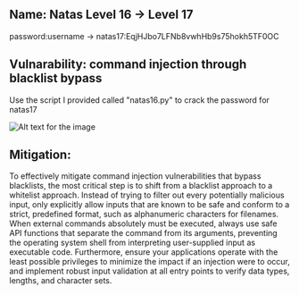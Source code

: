 ## Name: Natas Level 16 → Level 17

password:username ->
natas17:EqjHJbo7LFNb8vwhHb9s75hokh5TF0OC

## Vulnarability: command injection through blacklist bypass
Use the script I provided called "natas16.py" to crack the password for natas17


![Alt text for the image](Screenshot_2025-05-26_16-56-49.png)

## Mitigation: 
To effectively mitigate command injection vulnerabilities that bypass blacklists, the most critical step is to shift from a blacklist approach to a whitelist approach. Instead of trying to filter out every potentially malicious input, only explicitly allow inputs that are known to be safe and conform to a strict, predefined format, such as alphanumeric characters for filenames. When external commands absolutely must be executed, always use safe API functions that separate the command from its arguments, preventing the operating system shell from interpreting user-supplied input as executable code. Furthermore, ensure your applications operate with the least possible privileges to minimize the impact if an injection were to occur, and implement robust input validation at all entry points to verify data types, lengths, and character sets.
